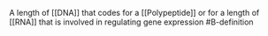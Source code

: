 A length of [[DNA]] that codes for a [[Polypeptide]] or for a length of [[RNA]] that is involved in regulating gene expression
#B-definition 
